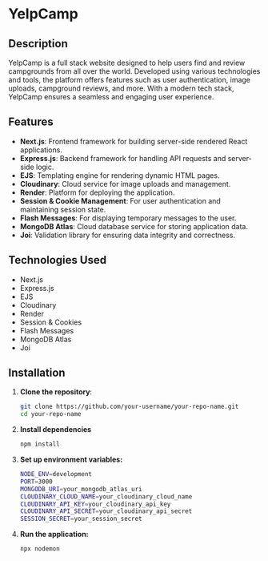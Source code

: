 # YelpCamp

## Description

YelpCamp is a full stack website designed to help users find and review campgrounds from all over the world. Developed using various technologies and tools, the platform offers features such as user authentication, image uploads, campground reviews, and more. With a modern tech stack, YelpCamp ensures a seamless and engaging user experience.

## Features

- **Next.js**: Frontend framework for building server-side rendered React applications.
- **Express.js**: Backend framework for handling API requests and server-side logic.
- **EJS**: Templating engine for rendering dynamic HTML pages.
- **Cloudinary**: Cloud service for image uploads and management.
- **Render**: Platform for deploying the application.
- **Session & Cookie Management**: For user authentication and maintaining session state.
- **Flash Messages**: For displaying temporary messages to the user.
- **MongoDB Atlas**: Cloud database service for storing application data.
- **Joi**: Validation library for ensuring data integrity and correctness.

## Technologies Used

- Next.js
- Express.js
- EJS
- Cloudinary
- Render
- Session & Cookies
- Flash Messages
- MongoDB Atlas
- Joi

## Installation

1. **Clone the repository**:
   ```bash
   git clone https://github.com/your-username/your-repo-name.git
   cd your-repo-name
2. **Install dependencies**
   ```bash
   npm install
3. **Set up environment variables:**
   ```bash
   NODE_ENV=development
   PORT=3000
   MONGODB_URI=your_mongodb_atlas_uri
   CLOUDINARY_CLOUD_NAME=your_cloudinary_cloud_name
   CLOUDINARY_API_KEY=your_cloudinary_api_key
   CLOUDINARY_API_SECRET=your_cloudinary_api_secret
   SESSION_SECRET=your_session_secret
4. **Run the application:**
   ```bash
   npx nodemon

